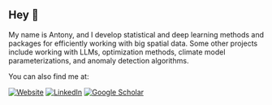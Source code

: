 ## Hey 👋

My name is Antony, and I develop statistical and deep learning methods and packages for efficiently working with big spatial data. Some other projects include working with LLMs, optimization methods, climate model parameterizations, and anomaly detection algorithms. 

You can also find me at:

[![Website](https://img.shields.io/badge/Website-000000.svg?style=for-the-badge&logo=GithubPages&logoColor=white)](https://antonyxsik.github.io/)
[![LinkedIn](https://img.shields.io/badge/linkedin-%230077B5.svg?style=for-the-badge&logo=linkedin&logoColor=white)](https://www.linkedin.com/in/antonysikorski/)
[![Google Scholar](https://img.shields.io/badge/Google%20Scholar-4285F4.svg?style=for-the-badge&logo=Google-Scholar&logoColor=white)](https://scholar.google.com/citations?user=ndFK6AsAAAAJ&hl=en)


<!--
**antonyxsik/antonyxsik** is a ✨ _special_ ✨ repository because its `README.md` (this file) appears on your GitHub profile.

Here are some ideas to get you started:

- 🔭 I’m currently working on ...
- 🌱 I’m currently learning ...
- 👯 I’m looking to collaborate on ...
- 🤔 I’m looking for help with ...
- 💬 Ask me about ...
- 📫 How to reach me: ...
- 😄 Pronouns: ...
- ⚡ Fun fact: ...
-->
